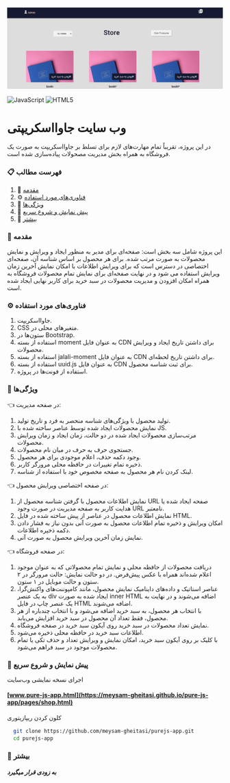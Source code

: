 ![App Screenshot](https://raw.githubusercontent.com/meysam-gheitasi/pure-js-app/main/images/pure-js-app-hero.png)

![JavaScript](https://img.shields.io/badge/javascript-%23323330.svg?style=for-the-badge&logo=javascript&logoColor=%23F7DF1E)
![HTML5](https://img.shields.io/badge/html5-%23E34F26.svg?style=for-the-badge&logo=html5&logoColor=white)

# وب‌ سایت جاوااسکریپتی

در این پروژه، تقریباً تمام مهارت‌های لازم برای تسلط بر جاوااسکریپت به صورت یک فروشگاه به همراه بخش مدیریت مصحولات پیاده‌سازی شده است.

### 📋 فهرست مطالب

1. 🤖 [مقدمه](#-مقدمه)
2. ⚙️ [فناوری‌های مورد استفاده](#%EF%B8%8F-فناوریهای-مورد-استفاده)
3. 🔋 [ویژگی‌ها](#-ویژگیها)
4. 🤸 [پیش نمایش و شروع سریع](#-پیش-نمایش-و-شروع-سریع)
5. 🚀 [بیشتر](#)

### 🤖 مقدمه

این پروژه شامل سه بخش است: صفحه‌ای برای مدیر به منظور ایجاد و ویرایش و نمایش محصولات به صورت مرتب شده.
برای هر محصول بر اساس شناسه آن، صفحه‌ای اختصاصی در دسترس است که برای ویرایش اطلاعات با امکان نمایش آخرین زمان ویرایش استفاده می شود و در نهایت صفحه‌ای برای نمایش تمام محصولات فروشگاه به همراه امکان افزودن و مدیریت محصولات در سبد خرید برای کاربر نهایی ایجاد شده است.

### ⚙️ فناوری‌های مورد استفاده

1. جاوااسکریپت.
2. CSS  متغیرهای محلی در.
3. ستون‌ها در Bootstrap.
4. استفاده از بسته moment به عنوان فایل CDN برای داشتن تاریخ ایجاد و ویرایش محصولات.
5. استفاده از بسته jalali-moment به عنوان فایل CDN برای داشتن تاریخ لحظه‌ای.
6. استفاده از بسته uuid.js به عنوان فایل CDN برای ثبت شناسه محصول.
7. استفاده از فونت‌ها در پروژه.

### 🔋 ویژگی‌ها

:point_left: در صفحه مدیریت:

1. تولید محصول با ویژگی‌های شناسه منحصر به‌ فرد و تاریخ تولید.
2. نمایش محصولات ایجاد شده توسط عناصر ساخته شده با JS.
3. مرتب‌سازی محصولات ایجاد شده در دو حالت، زمان ایجاد و زمان ویرایش محصولات.
4. جستجوی حرف به حرف در میان نام محصولات.
5. وجود دکمه حذف، اعلام موجودی برای هر محصول.
6. ذخیره تمام تغییرات در حافظه محلی مرورگر کاربر.
7. لینک کردن نام هر محصول به صفحه مخصوص خود با استفاده از شناسه.

:point_left: در صفحه اختصاصی ویرایش محصول:

1. نمایش اطلاعات محصول با گرفتن شناسه محصول از URL صفحه ایجاد شده یا هدایت کاربر به صفحه مدیریت در صورت وجود URL نامعتبر.
2. نمایش اطلاعات محصول در عناصر از پیش ساخته شده در فایل HTML.
3. امکان ویرایش و ذخیره تمام اطلاعات محصول به صورت آنی بدون نیاز به فشار دادن دکمه ذخیره اطلاعات.
4. نمایش زمان آخرین ویرایش محصول به صورت آنی.

:point_left: در صفحه فروشگاه:

1. دریافت محصولات از حافظه محلی و نمایش تمام محصولاتی که به عنوان موجود اعلام شده‌اند همراه با عکس پیش‌فرض. در دو حالت نمایش: حالت مرورگر در ۲ ستون و حالت موبایل در ۱ ستون.
2. عناصر استاتیک و داده‌های داینامیک نمایش محصول، مانند کامپوننت‌های واکنش‌گرا، به یک عنصر div ایجاد شده به صورت inner HTML اضافه می‌شوند و در نهایت به یک عنصر چاپ در فایل HTML اضافه می‌شوند.
3. با انتخاب هر محصول، به سبد خرید اضافه می‌شود و با انتخاب چندباره از هر محصول، فقط تعداد آن محصول در سبد خرید افزایش می‌یابد.
4. نمایش تعداد محصولات در سبد خرید روی آیکون سبد خرید در صفحه فروشگاه.
5. اطلاعات سبد خرید در حافظه محلی ذخیره می‌شود.
6. با کلیک بر روی آیکون سبد خرید، امکان نمایش و ویرایش تعداد و حذف تکی یا تمام محصولات موجود در سبد فراهم می‌شود.

### 🤸 پیش نمایش و شروع سریع

اجرای نسخه نمایشی وب‌سایت 

#### [www.pure-js-app.html](https://meysam-gheitasi.github.io/pure-js-app/pages/shop.html)

کلون کردن ریپازیتوری

```bash
  git clone https://github.com/meysam-gheitasi/purejs-app.git
  cd purejs-app
```

### 🚀 بیشتر

##### به زودی قرار میگیرد
